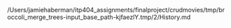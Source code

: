 /Users/jamiehaberman/itp404_assignments/finalproject/crudmovies/tmp/broccoli_merge_trees-input_base_path-kjfaezlY.tmp/2/History.md